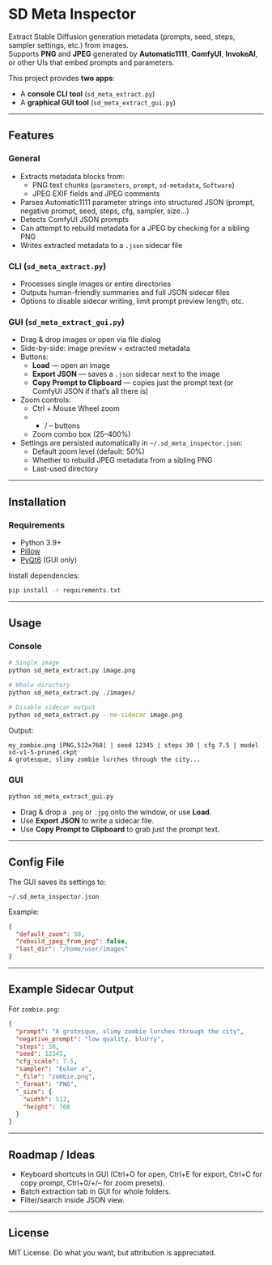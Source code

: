 # SD Meta Inspector

Extract Stable Diffusion generation metadata (prompts, seed, steps, sampler settings, etc.) from images.  
Supports **PNG** and **JPEG** generated by **Automatic1111**, **ComfyUI**, **InvokeAI**, or other UIs that embed prompts and parameters.

This project provides **two apps**:
- A **console CLI tool** (`sd_meta_extract.py`)
- A **graphical GUI tool** (`sd_meta_extract_gui.py`)

---

## Features

### General
- Extracts metadata blocks from:
  - PNG text chunks (`parameters`, `prompt`, `sd-metadata`, `Software`)
  - JPEG EXIF fields and JPEG comments
- Parses Automatic1111 parameter strings into structured JSON (prompt, negative prompt, seed, steps, cfg, sampler, size…)
- Detects ComfyUI JSON prompts
- Can attempt to rebuild metadata for a JPEG by checking for a sibling PNG
- Writes extracted metadata to a `.json` sidecar file

### CLI (`sd_meta_extract.py`)
- Processes single images or entire directories
- Outputs human-friendly summaries and full JSON sidecar files
- Options to disable sidecar writing, limit prompt preview length, etc.

### GUI (`sd_meta_extract_gui.py`)
- Drag & drop images or open via file dialog
- Side-by-side: image preview + extracted metadata
- Buttons:
  - **Load** — open an image
  - **Export JSON** — saves a `.json` sidecar next to the image
  - **Copy Prompt to Clipboard** — copies just the prompt text (or ComfyUI JSON if that’s all there is)
- Zoom controls:
  - Ctrl + Mouse Wheel zoom
  - + / – buttons
  - Zoom combo box (25–400%)
- Settings are persisted automatically in `~/.sd_meta_inspector.json`:
  - Default zoom level (default: 50%)
  - Whether to rebuild JPEG metadata from a sibling PNG
  - Last-used directory

---

## Installation

### Requirements
- Python 3.9+
- [Pillow](https://pypi.org/project/Pillow/)  
- [PyQt6](https://pypi.org/project/PyQt6/) (GUI only)

Install dependencies:

```bash
pip install -r requirements.txt
```

---

## Usage

### Console
```bash
# Single image
python sd_meta_extract.py image.png

# Whole directory
python sd_meta_extract.py ./images/

# Disable sidecar output
python sd_meta_extract.py --no-sidecar image.png
```

Output:
```
my_zombie.png [PNG,512x768] | seed 12345 | steps 30 | cfg 7.5 | model sd-v1-5-pruned.ckpt
A grotesque, slimy zombie lurches through the city...
```

### GUI
```bash
python sd_meta_extract_gui.py
```

- Drag & drop a `.png` or `.jpg` onto the window, or use **Load**.
- Use **Export JSON** to write a sidecar file.
- Use **Copy Prompt to Clipboard** to grab just the prompt text.

---

## Config File

The GUI saves its settings to:

```
~/.sd_meta_inspector.json
```

Example:
```json
{
  "default_zoom": 50,
  "rebuild_jpeg_from_png": false,
  "last_dir": "/home/user/images"
}
```

---

## Example Sidecar Output

For `zombie.png`:

```json
{
  "prompt": "A grotesque, slimy zombie lurches through the city",
  "negative_prompt": "low quality, blurry",
  "steps": 30,
  "seed": 12345,
  "cfg_scale": 7.5,
  "sampler": "Euler a",
  "_file": "zombie.png",
  "_format": "PNG",
  "_size": {
    "width": 512,
    "height": 768
  }
}
```

---

## Roadmap / Ideas
- Keyboard shortcuts in GUI (Ctrl+O for open, Ctrl+E for export, Ctrl+C for copy prompt, Ctrl+0/+/– for zoom presets).
- Batch extraction tab in GUI for whole folders.
- Filter/search inside JSON view.

---

## License
MIT License. Do what you want, but attribution is appreciated.
